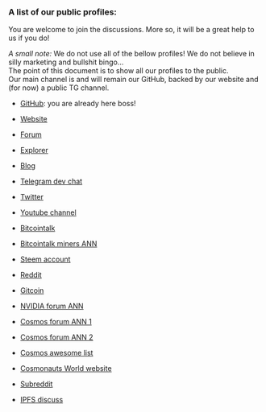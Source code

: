 ### A list of our public profiles:

You are welcome to join the discussions. More so, it will be a great help to us if you do!

*A small note:* 
We do not use all of the bellow profiles! We do not believe in silly marketing and bullshit bingo... <br>
The point of this document is to show all our profiles to the public. <br>
Our main channel is and will remain our GitHub, backed by our website and (for now) a public TG channel.

- [GitHub](https://github.com/cybercongress): you are already here boss!

- [Website](https://cybercongress.ai/)

- [Forum](https://ai.cybercongress.ai/)

- [Explorer](https://cyberd.ai/)

- [Blog](https://cybercongress.ai/post/)

- [Telegram dev chat](https://t.me/fuckgoogle)

- [Twitter](https://twitter.com/cyber_devs)

- [Youtube channel](https://www.youtube.com/channel/UCXgkFmGLhUcXSTp6d4cWEvg/featured)

- [Bitcointalk](https://bitcointalk.org/index.php?topic=5199195)

- [Bitcointalk miners ANN](https://bitcointalk.org/index.php?topic=5198920.0)

- [Steem account](https://steemit.com/@cybercongress)

- [Reddit](https://www.reddit.com/r/cybercongress/)

- [Gitcoin](https://gitcoin.co/profile/cybercongress)

- [NVIDIA forum ANN](https://devtalk.nvidia.com/default/topic/1066194/cuda-programming-and-performance/cuda-cards-diversification-looking-for-ideas-validators-programmers-cyber-consensus-computer/)

- [Cosmos forum ANN 1](https://forum.cosmos.network/t/cyber-like-google-but-cyber-distributed-supercomputer-for-answers-looking-for-validators/2950)

- [Cosmos forum ANN 2](https://forum.cosmos.network/t/cyber-a-distributed-super-intelligence-for-provable-and-relevant-answers-explanations-wp-faq/3045)

- [Cosmos awesome list](https://github.com/cosmos/awesome)

- [Cosmonauts World website](https://cosmonauts.world/)

- [Subreddit](https://www.reddit.com/r/cybercongress/)

- [IPFS discuss](https://discuss.ipfs.io/t/a-consensus-computer-on-top-of-ipfs-that-uses-ipfs-hashes-to-create-cyberlinks/6786)

